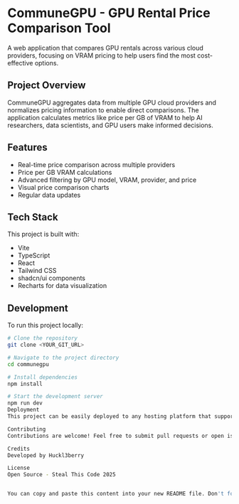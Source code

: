 # CommuneGPU - GPU Rental Price Comparison Tool

A web application that compares GPU rentals across various cloud providers, focusing on VRAM pricing to help users find the most cost-effective options.

## Project Overview

CommuneGPU aggregates data from multiple GPU cloud providers and normalizes pricing information to enable direct comparisons. The application calculates metrics like price per GB of VRAM to help AI researchers, data scientists, and GPU users make informed decisions.

## Features

- Real-time price comparison across multiple providers
- Price per GB VRAM calculations
- Advanced filtering by GPU model, VRAM, provider, and price
- Visual price comparison charts
- Regular data updates

## Tech Stack

This project is built with:

- Vite
- TypeScript
- React
- Tailwind CSS
- shadcn/ui components
- Recharts for data visualization

## Development

To run this project locally:

```sh
# Clone the repository
git clone <YOUR_GIT_URL>

# Navigate to the project directory
cd communegpu

# Install dependencies
npm install

# Start the development server
npm run dev
Deployment
This project can be easily deployed to any hosting platform that supports React applications.

Contributing
Contributions are welcome! Feel free to submit pull requests or open issues to help improve the project.

Credits
Developed by Huckl3berry

License
Open Source - Steal This Code 2025


You can copy and paste this content into your new README file. Don't forget to update any project-specific details like the repository URL, project name, or other information that might need to be changed for your new repository.

